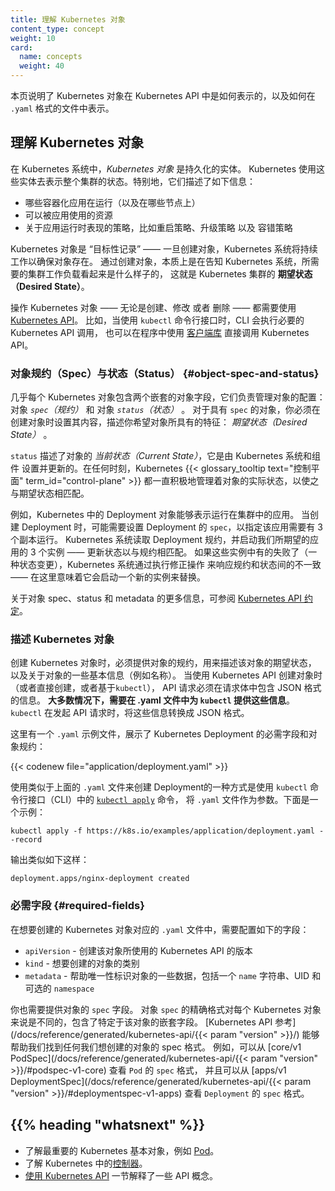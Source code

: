```yaml
---
title: 理解 Kubernetes 对象
content_type: concept
weight: 10
card: 
  name: concepts
  weight: 40
---
```


<!---
title: Understanding Kubernetes Objects
content_type: concept
weight: 10
card: 
  name: concepts
  weight: 40
-->

<!-- overview -->
<!--
This page explains how Kubernetes objects are represented in the Kubernetes API, and how you can express them in `.yaml` format.
-->
本页说明了 Kubernetes 对象在 Kubernetes API 中是如何表示的，以及如何在 `.yaml` 格式的文件中表示。


<!-- body -->
<!--
## Understanding Kubernetes Objects

*Kubernetes Objects* are persistent entities in the Kubernetes system. Kubernetes uses these entities to represent the state of your cluster. Specifically, they can describe:

* What containerized applications are running (and on which nodes)
* The resources available to those applications
* The policies around how those applications behave, such as restart policies, upgrades, and fault-tolerance
-->
## 理解 Kubernetes 对象

在 Kubernetes 系统中，*Kubernetes 对象* 是持久化的实体。
Kubernetes 使用这些实体去表示整个集群的状态。特别地，它们描述了如下信息：

* 哪些容器化应用在运行（以及在哪些节点上）
* 可以被应用使用的资源
* 关于应用运行时表现的策略，比如重启策略、升级策略 以及 容错策略

<!--
A Kubernetes object is a "record of intent" - once you create the object, the Kubernetes system will constantly work to ensure that object exists. By creating an object, you're effectively telling the Kubernetes system what you want your cluster's workload to look like; this is your cluster's *desired state*.

To work with Kubernetes objects - whether to create, modify, or delete them - you'll need to use the [Kubernetes API](/docs/concepts/overview/kubernetes-api/). When you use the `kubectl` command-line interface, for example, the CLI makes the necessary Kubernetes API calls for you. You can also use the Kubernetes API directly in your own programs using one of the [Client Libraries](/docs/reference/using-api/client-libraries/).
-->
Kubernetes 对象是 “目标性记录” —— 一旦创建对象，Kubernetes 系统将持续工作以确保对象存在。
通过创建对象，本质上是在告知 Kubernetes 系统，所需要的集群工作负载看起来是什么样子的，
这就是 Kubernetes 集群的 **期望状态（Desired State）**。

操作 Kubernetes 对象 —— 无论是创建、修改 或者 删除 —— 都需要使用
[Kubernetes API](/zh/docs/concepts/overview/kubernetes-api)。
比如，当使用 `kubectl` 命令行接口时，CLI 会执行必要的 Kubernetes API 调用，
也可以在程序中使用
[客户端库](/zh/docs/reference/using-api/client-libraries/) 直接调用 Kubernetes API。

<!--
### Object Spec and Status

Almost every Kubernetes object includes two nested object fields that govern
the object's configuration: the object *`spec`* and the object *`status`*.
For objects that have a `spec`, you have to set this when you create the object,
providing a description of the characteristics you want the resource to have:
its _desired state_.
-->
### 对象规约（Spec）与状态（Status）    {#object-spec-and-status}

几乎每个 Kubernetes 对象包含两个嵌套的对象字段，它们负责管理对象的配置：
对象 *`spec`（规约）* 和 对象 *`status`（状态）* 。
对于具有 `spec` 的对象，你必须在创建对象时设置其内容，描述你希望对象所具有的特征：
*期望状态（Desired State）* 。

<!--
The `status` describes the _current state_ of the object, supplied and updated
by the Kubernetes system and its components. The Kubernetes
{{< glossary_tooltip text="control plane" term_id="control-plane" >}} continually
and actively manages every object's actual state to match the desired state you
supplied.
-->
`status` 描述了对象的 _当前状态（Current State）_，它是由 Kubernetes 系统和组件
设置并更新的。在任何时刻，Kubernetes 
{{< glossary_tooltip text="控制平面" term_id="control-plane" >}}
都一直积极地管理着对象的实际状态，以使之与期望状态相匹配。

<!--
For example: in Kubernetes, a Deployment is an object that can represent an
application running on your cluster. When you create the Deployment, you
might set the Deployment `spec` to specify that you want three replicas of
the application to be running. The Kubernetes system reads the Deployment
spec and starts three instances of your desired application-updating
the status to match your spec. If any of those instances should fail
(a status change), the Kubernetes system responds to the difference
between spec and status by making a correction-in this case, starting
a replacement instance.
-->
例如，Kubernetes 中的 Deployment 对象能够表示运行在集群中的应用。
当创建 Deployment 时，可能需要设置 Deployment 的 `spec`，以指定该应用需要有 3 个副本运行。
Kubernetes 系统读取 Deployment 规约，并启动我们所期望的应用的 3 个实例
—— 更新状态以与规约相匹配。
如果这些实例中有的失败了（一种状态变更），Kubernetes 系统通过执行修正操作
来响应规约和状态间的不一致 —— 在这里意味着它会启动一个新的实例来替换。

<!--
For more information on the object spec, status, and metadata, see the [Kubernetes API Conventions](https://git.k8s.io/community/contributors/devel/sig-architecture/api-conventions.md).
-->

关于对象 spec、status 和 metadata 的更多信息，可参阅
[Kubernetes API 约定](https://git.k8s.io/community/contributors/devel/sig-architecture/api-conventions.md)。

<!--
### Describing a Kubernetes Object

When you create an object in Kubernetes, you must provide the object spec that describes its desired state, as well as some basic information about the object (such as a name). When you use the Kubernetes API to create the object (either directly or via `kubectl`), that API request must include that information as JSON in the request body. **Most often, you provide the information to `kubectl` in a .yaml file.** `kubectl` converts the information to JSON when making the API request.

Here's an example `.yaml` file that shows the required fields and object spec for a Kubernetes Deployment:
-->
### 描述 Kubernetes 对象

创建 Kubernetes 对象时，必须提供对象的规约，用来描述该对象的期望状态，
以及关于对象的一些基本信息（例如名称）。
当使用 Kubernetes API 创建对象时（或者直接创建，或者基于`kubectl`），
API 请求必须在请求体中包含 JSON 格式的信息。
**大多数情况下，需要在 .yaml 文件中为 `kubectl` 提供这些信息**。
`kubectl` 在发起 API 请求时，将这些信息转换成 JSON 格式。

这里有一个 `.yaml` 示例文件，展示了 Kubernetes Deployment 的必需字段和对象规约：

{{< codenew file="application/deployment.yaml" >}}

<!--
One way to create a Deployment using a `.yaml` file like the one above is to use the
[`kubectl apply`](/docs/reference/generated/kubectl/kubectl-commands#apply) command
in the `kubectl` command-line interface, passing the `.yaml` file as an argument. Here's an example:
-->
使用类似于上面的 `.yaml` 文件来创建 Deployment的一种方式是使用 `kubectl` 命令行接口（CLI）中的
[`kubectl apply`](/docs/reference/generated/kubectl/kubectl-commands#apply) 命令，
将 `.yaml` 文件作为参数。下面是一个示例：

```shell
kubectl apply -f https://k8s.io/examples/application/deployment.yaml --record
```

<!--
The output is similar to this:
-->
输出类似如下这样：

```
deployment.apps/nginx-deployment created
```

<!--
### Required Fields

In the `.yaml` file for the Kubernetes object you want to create, you'll need to set values for the following fields:

* `apiVersion` - Which version of the Kubernetes API you're using to create this object
* `kind` - What kind of object you want to create
* `metadata` - Data that helps uniquely identify the object, including a `name` string, `UID`, and optional `namespace`
-->
### 必需字段  {#required-fields}

在想要创建的 Kubernetes 对象对应的 `.yaml` 文件中，需要配置如下的字段：

* `apiVersion` - 创建该对象所使用的 Kubernetes API 的版本
* `kind` - 想要创建的对象的类别
* `metadata` - 帮助唯一性标识对象的一些数据，包括一个 `name` 字符串、UID 和可选的 `namespace`

<!--
You'll also need to provide the object `spec` field. The precise format of the object `spec` is different for every Kubernetes object, and contains nested fields specific to that object. The [Kubernetes API Reference](/docs/reference/generated/kubernetes-api/{{< param "version" >}}/) can help you find the spec format for all of the objects you can create using Kubernetes.
For example, the `spec` format for a `Pod` can be found
[here](/docs/reference/generated/kubernetes-api/{{< param "version" >}}/#podspec-v1-core),
and the `spec` format for a `Deployment` can be found
[here](/docs/reference/generated/kubernetes-api/{{< param "version" >}}/#deploymentspec-v1-apps).
-->
你也需要提供对象的 `spec` 字段。
对象 `spec` 的精确格式对每个 Kubernetes 对象来说是不同的，包含了特定于该对象的嵌套字段。
[Kubernetes API 参考](/docs/reference/generated/kubernetes-api/{{< param "version" >}}/)
能够帮助我们找到任何我们想创建的对象的 spec 格式。
例如，可以从
[core/v1 PodSpec](/docs/reference/generated/kubernetes-api/{{< param "version" >}}/#podspec-v1-core)
查看 `Pod` 的 `spec` 格式，
并且可以从
[apps/v1 DeploymentSpec](/docs/reference/generated/kubernetes-api/{{< param "version" >}}/#deploymentspec-v1-apps)
查看 `Deployment` 的 `spec` 格式。


## {{% heading "whatsnext" %}}

<!--
* Learn about the most important basic Kubernetes objects, such as [Pod](/docs/concepts/workloads/pods/).
* Learn about [controllers](/docs/concepts/architecture/controller/) in Kubernetes.
* [Using the Kubernetes API](/docs/reference/using-api/) explains some more API concepts.
-->
* 了解最重要的 Kubernetes 基本对象，例如 [Pod](/zh/docs/concepts/workloads/pods/)。
* 了解 Kubernetes 中的[控制器](/zh/docs/concepts/architecture/controller/)。
* [使用 Kubernetes API](/zh/docs/reference/using-api/) 一节解释了一些 API 概念。

